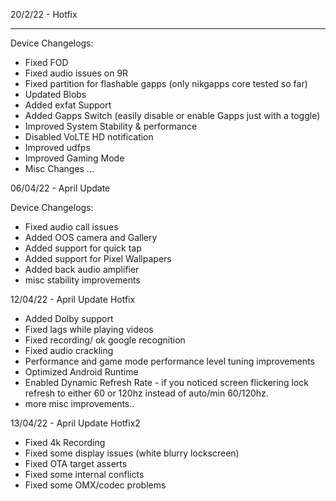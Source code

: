 20/2/22 - Hotfix

-------
Device Changelogs:
* Fixed FOD
* Fixed audio issues on 9R
* Fixed partition for flashable gapps (only nikgapps core tested so far)
* Updated Blobs
* Added exfat Support
* Added Gapps Switch (easily disable or enable Gapps just with a toggle)
* Improved System Stability & performance
* Disabled VoLTE HD notification
* Improved udfps
* Improved Gaming Mode
* Misc Changes ...

06/04/22 - April Update

Device Changelogs:
* Fixed audio call issues
* Added OOS camera and Gallery
* Added support for quick tap
* Added support for Pixel Wallpapers
* Added back audio amplifier
* misc stability improvements

12/04/22 - April Update Hotfix
* Added Dolby support
* Fixed lags while playing videos
* Fixed recording/ ok google recognition
* Fixed audio crackling
* Performance and game mode performance level tuning improvements
* Optimized Android Runtime 
* Enabled Dynamic Refresh Rate - if you noticed screen flickering lock refresh to either 60 or 120hz instead of auto/min 60/120hz.
* more misc improvements..

13/04/22 - April Update Hotfix2
* Fixed 4k Recording
* Fixed some display issues (white blurry lockscreen)
* Fixed OTA target asserts
* Fixed some internal conflicts
* Fixed some OMX/codec problems


